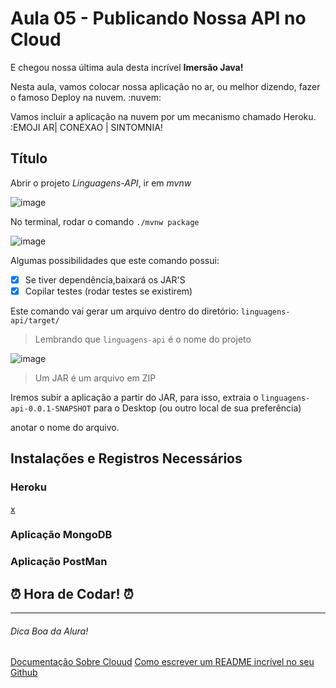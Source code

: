 # Aula 05 - Publicando Nossa API no Cloud

E chegou nossa última aula desta incrível **Imersão Java!**

Nesta aula, vamos colocar nossa aplicação no ar, ou melhor dizendo, fazer o famoso Deploy na nuvem. :nuvem: 

Vamos incluir a aplicação na nuvem por um mecanismo chamado Heroku.
:EMOJI AR| CONEXAO | SINTOMNIA!

 ## Título

 Abrir o projeto *Linguagens-API*, ir em *mvnw*

![image](https://user-images.githubusercontent.com/108991648/180672559-c45a33fb-16ca-4da8-9d7a-06c5271e3fb6.png)

No terminal, rodar o comando `./mvnw package`

![image](https://user-images.githubusercontent.com/108991648/180678133-aa10fe62-d0f1-4dc8-8df2-ec04c0d97da2.png)

Algumas possibilidades que este comando possui: 
- [x] Se tiver dependência,baixará os JAR'S
- [x] Copilar testes (rodar testes se existirem)

Este comando vai gerar um arquivo dentro do diretório: `linguagens-api/target/`

> Lembrando que `linguagens-api` é o nome do projeto

![image](https://user-images.githubusercontent.com/108991648/180679723-48cd1328-59d2-438c-9583-b45a3eca4f67.png)

> Um JAR é um arquivo em ZIP

Iremos subir a aplicação a partir do JAR, para isso, extraia o `linguagens-api-0.0.1-SNAPSHOT` para o Desktop (ou outro local de sua preferência)







 anotar o nome do arquivo.

## Instalações e Registros Necessários


### Heroku

[x](https://www.heroku.com/)

### Aplicação MongoDB

### Aplicação PostMan

## :alarm_clock: Hora de Codar! :alarm_clock:

_________________

###### Dica Boa da Alura! 
[Documentação Sobre Clouud](https://docs.oracle.com/pt-br/iaas/Content/home.htm)
[Como escrever um README incrível no seu Github](https://www.alura.com.br/artigos/escrever-bom-readme)

 

